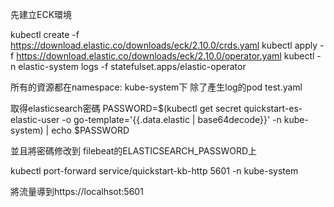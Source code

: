 先建立ECK環境

kubectl create -f https://download.elastic.co/downloads/eck/2.10.0/crds.yaml
kubectl apply -f https://download.elastic.co/downloads/eck/2.10.0/operator.yaml
kubectl -n elastic-system logs -f statefulset.apps/elastic-operator


所有的資源都在namespace: kube-system下
除了產生log的pod test.yaml

取得elasticsearch密碼
PASSWORD=$(kubectl get secret quickstart-es-elastic-user -o go-template='{{.data.elastic | base64decode}}' -n kube-system) | echo $PASSWORD

並且將密碼修改到 filebeat的ELASTICSEARCH_PASSWORD上


kubectl port-forward service/quickstart-kb-http 5601 -n kube-system

將流量導到https://localhsot:5601